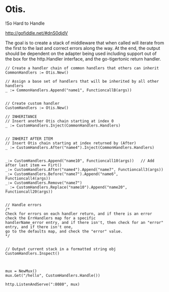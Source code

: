 Otis.
====
!So Hard to Handle

http://gofiddle.net/#dnS0djdV

The goal is to create a stack of middleware that when called will iterate from the first to the last
and correct errors along the way. At the end, the output should be dependent on the adapter being used
including support out of the box for the http.Handler interface, and the go-tigertonic return handler.



```
// Create a handler chain of common handlers that others can inherit
CommonHandlers := Otis.New()

// Assign a base set of handlers that will be inherited by all other handlers
_ := CommonHandlers.Append("name1", FunctioncallB(args))


// Create custom handler
CustomHandlers := Otis.New()

// INHERITANCE
// Insert another Otis chain starting at index 0
_ := CustomHandlers.Inject(CommonHandlers.Handlers)


// INHERIT AFTER ITEM
// Insert Otis chain starting at index returned by (After)
_ := CustomHandlers.After("name4").Inject(CommonHandlers.Handlers)


_:= CustomHandlers.Append("name10", Functioncall10(args))   // Add after last item == Firt()
_:= CustomHandlers.After("name4").Append("name7", Functioncall3(args))
_:= CustomHandlers.Before("name7").Append("name6", Functioncall4(args))
_:= CustomHandlers.Remove("name7")
_ := CustomHandlers.Replace("name10").Append("name20", Functioncall20(args))


// Handle errors
/*
Check for errors on each handler return, and if there is an error check the ErrHandlers map for a specific
handlerName_error entry, and if there isn't, then check for an "error" entry, and if there isn't one,
go to the defaults map, and check the "error" value.
*/


// Output current stack in a formatted string obj
CustomHandlers.Inspect()



mux = NewMux()
mux.Get("/hello", CustomHandlers.Handle())

http.ListenAndServe(":8080", mux)
```
